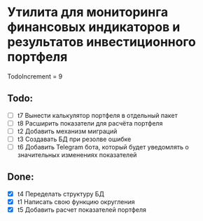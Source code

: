 # Утилита для мониторинга финансовых индикаторов и результатов инвестиционного портфеля

TodoIncrement = 9

## Todo:
- [ ] t7 Вынести калькулятор портфеля в отдельный пакет
- [ ] t8 Расширить показатели для расчёта портфеля
- [ ] t2 Добавить механизм миграций
- [ ] t3 Создавать БД при резолве ошибке
- [ ] t6 Добавить Telegram бота, который будет уведомлять о значительных изменениях показателей

## Done:
- [x] t4 Переделать структуру БД
- [x] t1 Написать свою функцию округления
- [x] t5 Добавить расчет показателей портфеля